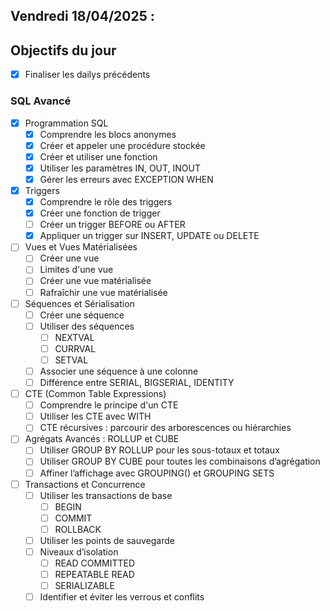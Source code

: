 ## Vendredi 18/04/2025 :

## Objectifs du jour

- [X] Finaliser les dailys précédents

### SQL Avancé

- [X] Programmation SQL
  - [X] Comprendre les blocs anonymes
  - [X] Créer et appeler une procédure stockée
  - [X] Créer et utiliser une fonction
  - [X] Utiliser les paramètres IN, OUT, INOUT
  - [X] Gérer les erreurs avec EXCEPTION WHEN

- [X] Triggers
  - [X] Comprendre le rôle des triggers
  - [X] Créer une fonction de trigger
  - [ ] Créer un trigger BEFORE ou AFTER
  - [X] Appliquer un trigger sur INSERT, UPDATE ou DELETE
  
- [ ] Vues et Vues Matérialisées
  - [ ] Créer une vue
  - [ ] Limites d'une vue
  - [ ] Créer une vue matérialisée
  - [ ] Rafraîchir une vue matérialisée
  
- [ ] Séquences et Sérialisation
  - [ ] Créer une séquence
  - [ ] Utiliser des séquences 
    - [ ] NEXTVAL
    - [ ] CURRVAL
    - [ ] SETVAL
  - [ ] Associer une séquence à une colonne
  - [ ] Différence entre SERIAL, BIGSERIAL, IDENTITY

- [ ] CTE (Common Table Expressions)
  - [ ] Comprendre le principe d'un CTE
  - [ ] Utiliser les CTE avec WITH
  - [ ] CTE récursives : parcourir des arborescences ou hiérarchies

- [ ] Agrégats Avancés : ROLLUP et CUBE
  - [ ] Utiliser GROUP BY ROLLUP pour les sous-totaux et totaux
  - [ ] Utiliser GROUP BY CUBE pour toutes les combinaisons d’agrégation
  - [ ] Affiner l’affichage avec GROUPING() et GROUPING SETS

- [ ] Transactions et Concurrence
  - [ ] Utiliser les transactions de base
    - [ ] BEGIN
    - [ ] COMMIT
    - [ ] ROLLBACK
  - [ ] Utiliser les points de sauvegarde
  - [ ] Niveaux d’isolation 
    - [ ] READ COMMITTED
	- [ ] REPEATABLE READ
	- [ ] SERIALIZABLE
  - [ ] Identifier et éviter les verrous et conflits
